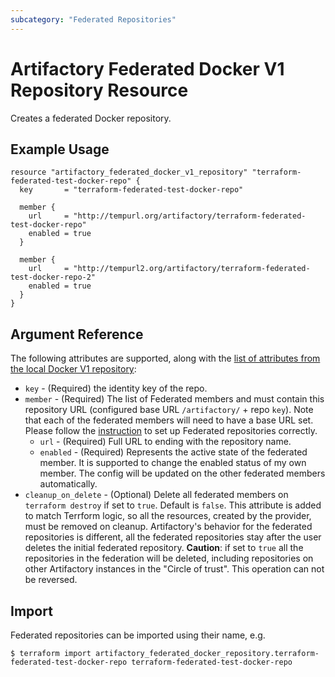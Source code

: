 ```yaml
---
subcategory: "Federated Repositories"
---
```

# Artifactory Federated Docker V1 Repository Resource

Creates a federated Docker repository.

## Example Usage

```hcl
resource "artifactory_federated_docker_v1_repository" "terraform-federated-test-docker-repo" {
  key       = "terraform-federated-test-docker-repo"

  member {
    url     = "http://tempurl.org/artifactory/terraform-federated-test-docker-repo"
    enabled = true
  }

  member {
    url     = "http://tempurl2.org/artifactory/terraform-federated-test-docker-repo-2"
    enabled = true
  }
}
```

## Argument Reference

The following attributes are supported, along with the [list of attributes from the local Docker V1 repository](local_docker_v1_repository.md):

* `key` - (Required) the identity key of the repo.
* `member` - (Required) The list of Federated members and must contain this repository URL (configured base URL
  `/artifactory/` + repo `key`). Note that each of the federated members will need to have a base URL set.
  Please follow the [instruction](https://www.jfrog.com/confluence/display/JFROG/Working+with+Federated+Repositories#WorkingwithFederatedRepositories-SettingUpaFederatedRepository)
  to set up Federated repositories correctly.
  * `url` - (Required) Full URL to ending with the repository name.
  * `enabled` - (Required) Represents the active state of the federated member. It is supported to change the enabled
    status of my own member. The config will be updated on the other federated members automatically.
* `cleanup_on_delete` - (Optional) Delete all federated members on `terraform destroy` if set to `true`. Default is `false`. This attribute is added to match Terrform logic, so all the resources, created by the provider, must be removed on cleanup. Artifactory's behavior for the federated repositories is different, all the federated repositories stay after the user deletes the initial federated repository. **Caution**: if set to `true` all the repositories in the federation will be deleted, including repositories on other Artifactory instances in the "Circle of trust". This operation can not be reversed.


## Import

Federated repositories can be imported using their name, e.g.
```
$ terraform import artifactory_federated_docker_repository.terraform-federated-test-docker-repo terraform-federated-test-docker-repo
```
